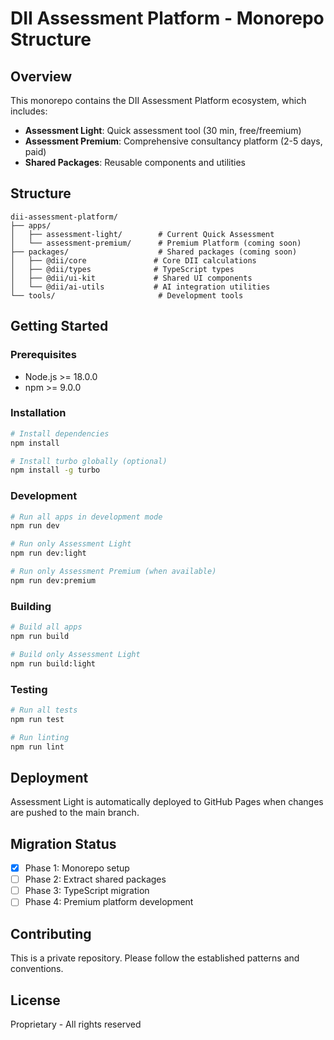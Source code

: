 # DII Assessment Platform - Monorepo Structure

## Overview

This monorepo contains the DII Assessment Platform ecosystem, which includes:
- **Assessment Light**: Quick assessment tool (30 min, free/freemium)
- **Assessment Premium**: Comprehensive consultancy platform (2-5 days, paid)
- **Shared Packages**: Reusable components and utilities

## Structure

```
dii-assessment-platform/
├── apps/
│   ├── assessment-light/        # Current Quick Assessment
│   └── assessment-premium/      # Premium Platform (coming soon)
├── packages/                    # Shared packages (coming soon)
│   ├── @dii/core               # Core DII calculations
│   ├── @dii/types              # TypeScript types
│   ├── @dii/ui-kit             # Shared UI components
│   └── @dii/ai-utils           # AI integration utilities
└── tools/                       # Development tools
```

## Getting Started

### Prerequisites
- Node.js >= 18.0.0
- npm >= 9.0.0

### Installation
```bash
# Install dependencies
npm install

# Install turbo globally (optional)
npm install -g turbo
```

### Development
```bash
# Run all apps in development mode
npm run dev

# Run only Assessment Light
npm run dev:light

# Run only Assessment Premium (when available)
npm run dev:premium
```

### Building
```bash
# Build all apps
npm run build

# Build only Assessment Light
npm run build:light
```

### Testing
```bash
# Run all tests
npm run test

# Run linting
npm run lint
```

## Deployment

Assessment Light is automatically deployed to GitHub Pages when changes are pushed to the main branch.

## Migration Status

- [x] Phase 1: Monorepo setup
- [ ] Phase 2: Extract shared packages
- [ ] Phase 3: TypeScript migration
- [ ] Phase 4: Premium platform development

## Contributing

This is a private repository. Please follow the established patterns and conventions.

## License

Proprietary - All rights reserved